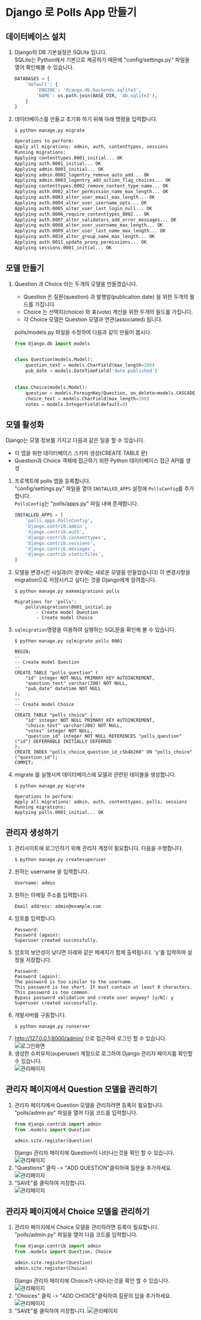 # Django 로 Polls App 만들기

## 데이터베이스 설치
1. Django의 DB 기본설정은 SQLite 입니다.  
SQLite는 Python에서 기본으로 제공하기 때문에 "config/settings.py" 파일을 열어 확인해볼 수 있습니다.
    ```python
    DATABASES = {
        'default': {
            'ENGINE': 'django.db.backends.sqlite3',
            'NAME': os.path.join(BASE_DIR, 'db.sqlite3'),
        }
    }
    ```
1. 데이터베이스를 만들고 초기화 하기 위해 아래 명령을 입력합니다.
    ```
    $ python manage.py migrate
    ```
    ```cmd
    Operations to perform:
    Apply all migrations: admin, auth, contenttypes, sessions
    Running migrations:
    Applying contenttypes.0001_initial... OK
    Applying auth.0001_initial... OK
    Applying admin.0001_initial... OK
    Applying admin.0002_logentry_remove_auto_add... OK
    Applying admin.0003_logentry_add_action_flag_choices... OK
    Applying contenttypes.0002_remove_content_type_name... OK
    Applying auth.0002_alter_permission_name_max_length... OK
    Applying auth.0003_alter_user_email_max_length... OK
    Applying auth.0004_alter_user_username_opts... OK
    Applying auth.0005_alter_user_last_login_null... OK
    Applying auth.0006_require_contenttypes_0002... OK
    Applying auth.0007_alter_validators_add_error_messages... OK
    Applying auth.0008_alter_user_username_max_length... OK
    Applying auth.0009_alter_user_last_name_max_length... OK
    Applying auth.0010_alter_group_name_max_length... OK
    Applying auth.0011_update_proxy_permissions... OK
    Applying sessions.0001_initial... OK
    ```
## 모델 만들기
1. Question 과 Choice 라는 두개의 모델을 만들겠습니다.  
    - Question 은 질문(question) 과 발행일(publication date) 을 위한 두개의 필드를 가집니다.
    - Choice 는 선택지(choice) 와 표(vote) 계산을 위한 두개의 필드를 가집니다. 
    - 각 Choice 모델은 Question 모델과 연관(associated) 됩니다.  

    polls/models.py 파일을 수정하여 다음과 같이 만들어 봅시다.  
    ```python
    from django.db import models

    
    class Question(models.Model):
        question_text = models.CharField(max_length=200)
        pub_date = models.DateTimeField('date published')

        
    class Choice(models.Model):
        question = models.ForeignKey(Question, on_delete=models.CASCADE)
        choice_text = models.CharField(max_length=200)
        votes = models.IntegerField(default=0)
    ```

## 모델 활성화
Django는 모델 정보를 가지고 다음과 같은 일을 할 수 있습니다.  
- 이 앱을 위한 데이터베이스 스키마 생성(CREATE TABLE 문)
- Question과 Choice 객체에 접근하기 위한 Python 데이터베이스 접근 API를 생성  

1. 프로젝트에 polls 앱을 등록합니다.  
"config/settings.py" 파일을 열어 ```INSTALLED_APPS``` 설정에 ```PollsConfig```를 추가합니다.  
```PollsConfig```는 "polls/apps.py" 파일 내에 존재합니다.
    ```python
    INSTALLED_APPS = [
        'polls.apps.PollsConfig',
        'django.contrib.admin',
        'django.contrib.auth',
        'django.contrib.contenttypes',
        'django.contrib.sessions',
        'django.contrib.messages',
        'django.contrib.staticfiles',
    ]
    ```
1. 모델을 변경시킨 사실과(이 경우에는 새로운 모델을 만들었습니다) 이 변경사항을 migration으로 저장시키고 싶다는 것을 Django에게 알려줍니다.
    ```
    $ python manage.py makemigrations polls
    ```
    ```
    Migrations for 'polls':
        polls\migrations\0001_initial.py
            - Create model Question
            - Create model Choice
    ```
1. ```sqlmigration```명령을 이용하여 실행하는 SQL문을 확인해 볼 수 있습니다.
    ```
    $ python manage.py sqlmigrate polls 0001
    ```
    ```
    BEGIN;
    --
    -- Create model Question
    --
    CREATE TABLE "polls_question" (
        "id" integer NOT NULL PRIMARY KEY AUTOINCREMENT, 
        "question_text" varchar(200) NOT NULL, 
        "pub_date" datetime NOT NULL
    );
    --
    -- Create model Choice
    --
    CREATE TABLE "polls_choice" (
        "id" integer NOT NULL PRIMARY KEY AUTOINCREMENT, 
        "choice_text" varchar(200) NOT NULL, 
        "votes" integer NOT NULL, 
        "question_id" integer NOT NULL REFERENCES "polls_question" ("id") DEFERRABLE INITIALLY DEFERRED
    );
    CREATE INDEX "polls_choice_question_id_c5b4b260" ON "polls_choice" ("question_id");
    COMMIT;
    ```

1. migrate 를 실행시켜 데이터베이스에 모델과 관련된 테이블을 생성합니다.
    ```
    $ python manage.py migrate
    ```
    ```
    Operations to perform:
    Apply all migrations: admin, auth, contenttypes, polls, sessions
    Running migrations:
    Applying polls.0001_initial... OK
    ```

## 관리자 생성하기 
1. 관리사이트에 로그인하기 위해 관리자 계정이 필요합니다. 다음을 수행합니다.
    ```
    $ python manage.py createsuperuser
    ```
1. 원하는 username 을 입력합니다.
    ```
    Username: admin
    ```
1. 원하는 이메일 주소를 입력합니다.
    ```
    Email address: admin@example.com
    ```
1. 암호를 입력합니다.
    ```
    Password: 
    Password (again): 
    Superuser created successfully.
    ```
1. 암호의 보안성이 낮다면 아래와 같은 메세지가 함께 출력됩니다. 'y'를 입력하여 설정을 저장합니다.
    ```
    Password:
    Password (again):
    The password is too similar to the username.
    This password is too short. It must contain at least 8 characters.
    This password is too common.
    Bypass password validation and create user anyway? [y/N]: y
    Superuser created successfully.
    ```
1. 개발서버를 구동합니다.
    ```
    $ python manage.py runserver
    ```
1.  http://127.0.0.1:8000/admin/ 으로 접근하여 로그인 할 수 있습니다.  
    ![로그인화면](image/admin01.png)
1. 생성한 슈퍼유저(superuser) 계정으로 로그하여 Django 관리자 페이지를 확인할 수 있습니다.  
    ![관리페이지](image/admin02.png)

## 관리자 페이지에서 Question 모델을 관리하기
1. 관리자 페이지에서 Question 모델을 관리하려면 등록이 필요합니다.  
"polls/admin.py" 파일을 열어 다음 코드를 입력합니다.   
    ```python
    from django.contrib import admin
    from .models import Question

    admin.site.register(Question)
    ```
    Django 관리자 페이지에 Question이 나타나는것을 확인 할 수 있습니다.  
    ![관리페이지](image/admin03.png)  
1. "Questions" 클릭 -> "ADD QUESTION"클릭하여 질문을 추가하세요.  
    ![관리페이지](image/admin04.png)
1. "SAVE"를 클릭하여 저장합니다.  
    ![관리페이지](image/admin05.png)

## 관리자 페이지에서 Choice 모델을 관리하기
1. 관리자 페이지에서 Choice 모델을 관리하려면 등록이 필요합니다.  
"polls/admin.py" 파일을 열어 다음 코드를 입력합니다.  
    ```python
    from django.contrib import admin
    from .models import Question, Choice

    admin.site.register(Question)
    admin.site.register(Choice)
    ```
    Django 관리자 페이지에 Choice가 나타나는것을 확인 할 수 있습니다.  
    ![관리페이지](image/admin06.png)  
1. "Choices" 클릭 -> "ADD CHOICE"클릭하여 질문의 답을 추가하세요.
    ![관리페이지](image/admin07.png)
1. "SAVE"를 클릭하여 저장합니다.
    ![관리페이지](image/admin08.png)


